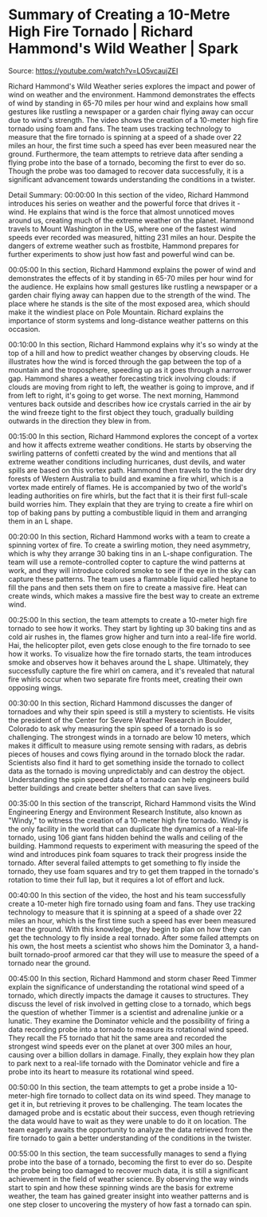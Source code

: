 # Summary of Creating a 10-Metre High Fire Tornado | Richard Hammond's Wild Weather | Spark

Source: https://youtube.com/watch?v=LO5vcaujZEI

Richard Hammond's Wild Weather series explores the impact and power of wind on weather and the environment. Hammond demonstrates the effects of wind by standing in 65-70 miles per hour wind and explains how small gestures like rustling a newspaper or a garden chair flying away can occur due to wind's strength. The video shows the creation of a 10-meter high fire tornado using foam and fans. The team uses tracking technology to measure that the fire tornado is spinning at a speed of a shade over 22 miles an hour, the first time such a speed has ever been measured near the ground. Furthermore, the team attempts to retrieve data after sending a flying probe into the base of a tornado, becoming the first to ever do so. Though the probe was too damaged to recover data successfully, it is a significant advancement towards understanding the conditions in a twister.

Detail Summary: 
00:00:00
In this section of the video, Richard Hammond introduces his series on weather and the powerful force that drives it - wind. He explains that wind is the force that almost unnoticed moves around us, creating much of the extreme weather on the planet. Hammond travels to Mount Washington in the US, where one of the fastest wind speeds ever recorded was measured, hitting 231 miles an hour. Despite the dangers of extreme weather such as frostbite, Hammond prepares for further experiments to show just how fast and powerful wind can be.

00:05:00
In this section, Richard Hammond explains the power of wind and demonstrates the effects of it by standing in 65-70 miles per hour wind for the audience. He explains how small gestures like rustling a newspaper or a garden chair flying away can happen due to the strength of the wind. The place where he stands is the site of the most exposed area, which should make it the windiest place on Pole Mountain. Richard explains the importance of storm systems and long-distance weather patterns on this occasion.

00:10:00
In this section, Richard Hammond explains why it's so windy at the top of a hill and how to predict weather changes by observing clouds. He illustrates how the wind is forced through the gap between the top of a mountain and the troposphere, speeding up as it goes through a narrower gap. Hammond shares a weather forecasting trick involving clouds: if clouds are moving from right to left, the weather is going to improve, and if from left to right, it's going to get worse. The next morning, Hammond ventures back outside and describes how ice crystals carried in the air by the wind freeze tight to the first object they touch, gradually building outwards in the direction they blew in from.

00:15:00
In this section, Richard Hammond explores the concept of a vortex and how it affects extreme weather conditions. He starts by observing the swirling patterns of confetti created by the wind and mentions that all extreme weather conditions including hurricanes, dust devils, and water spills are based on this vortex path. Hammond then travels to the tinder dry forests of Western Australia to build and examine a fire whirl, which is a vortex made entirely of flames. He is accompanied by two of the world's leading authorities on fire whirls, but the fact that it is their first full-scale build worries him. They explain that they are trying to create a fire whirl on top of baking pans by putting a combustible liquid in them and arranging them in an L shape.

00:20:00
In this section, Richard Hammond works with a team to create a spinning vortex of fire. To create a swirling motion, they need asymmetry, which is why they arrange 30 baking tins in an L-shape configuration. The team will use a remote-controlled copter to capture the wind patterns at work, and they will introduce colored smoke to see if the eye in the sky can capture these patterns. The team uses a flammable liquid called heptane to fill the pans and then sets them on fire to create a massive fire. Heat can create winds, which makes a massive fire the best way to create an extreme wind.

00:25:00
In this section, the team attempts to create a 10-meter high fire tornado to see how it works. They start by lighting up 30 baking tins and as cold air rushes in, the flames grow higher and turn into a real-life fire world. Hai, the helicopter pilot, even gets close enough to the fire tornado to see how it works. To visualize how the fire tornado starts, the team introduces smoke and observes how it behaves around the L shape. Ultimately, they successfully capture the fire whirl on camera, and it's revealed that natural fire whirls occur when two separate fire fronts meet, creating their own opposing wings.

00:30:00
In this section, Richard Hammond discusses the danger of tornadoes and why their spin speed is still a mystery to scientists. He visits the president of the Center for Severe Weather Research in Boulder, Colorado to ask why measuring the spin speed of a tornado is so challenging. The strongest winds in a tornado are below 10 meters, which makes it difficult to measure using remote sensing with radars, as debris pieces of houses and cows flying around in the tornado block the radar. Scientists also find it hard to get something inside the tornado to collect data as the tornado is moving unpredictably and can destroy the object. Understanding the spin speed data of a tornado can help engineers build better buildings and create better shelters that can save lives.

00:35:00
In this section of the transcript, Richard Hammond visits the Wind Engineering Energy and Environment Research Institute, also known as "Windy," to witness the creation of a 10-meter high fire tornado. Windy is the only facility in the world that can duplicate the dynamics of a real-life tornado, using 106 giant fans hidden behind the walls and ceiling of the building. Hammond requests to experiment with measuring the speed of the wind and introduces pink foam squares to track their progress inside the tornado. After several failed attempts to get something to fly inside the tornado, they use foam squares and try to get them trapped in the tornado's rotation to time their full lap, but it requires a lot of effort and luck.

00:40:00
In this section of the video, the host and his team successfully create a 10-meter high fire tornado using foam and fans. They use tracking technology to measure that it is spinning at a speed of a shade over 22 miles an hour, which is the first time such a speed has ever been measured near the ground. With this knowledge, they begin to plan on how they can get the technology to fly inside a real tornado. After some failed attempts on his own, the host meets a scientist who shows him the Dominator 3, a hand-built tornado-proof armored car that they will use to measure the speed of a tornado near the ground.

00:45:00
In this section, Richard Hammond and storm chaser Reed Timmer explain the significance of understanding the rotational wind speed of a tornado, which directly impacts the damage it causes to structures. They discuss the level of risk involved in getting close to a tornado, which begs the question of whether Timmer is a scientist and adrenaline junkie or a lunatic. They examine the Dominator vehicle and the possibility of firing a data recording probe into a tornado to measure its rotational wind speed. They recall the F5 tornado that hit the same area and recorded the strongest wind speeds ever on the planet at over 300 miles an hour, causing over a billion dollars in damage. Finally, they explain how they plan to park next to a real-life tornado with the Dominator vehicle and fire a probe into its heart to measure its rotational wind speed.

00:50:00
In this section, the team attempts to get a probe inside a 10-meter-high fire tornado to collect data on its wind speed. They manage to get it in, but retrieving it proves to be challenging. The team locates the damaged probe and is ecstatic about their success, even though retrieving the data would have to wait as they were unable to do it on location. The team eagerly awaits the opportunity to analyze the data retrieved from the fire tornado to gain a better understanding of the conditions in the twister.

00:55:00
In this section, the team successfully manages to send a flying probe into the base of a tornado, becoming the first to ever do so. Despite the probe being too damaged to recover much data, it is still a significant achievement in the field of weather science. By observing the way winds start to spin and how these spinning winds are the basis for extreme weather, the team has gained greater insight into weather patterns and is one step closer to uncovering the mystery of how fast a tornado can spin.

